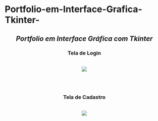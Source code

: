 # Portfolio-em-Interface-Grafica-Tkinter-



<div align="center">
<h2><B><I> Portfolio em Interface Gráfica com Tkinter </B></I></h2>
</div>


<div align="center">
<h3><B> Tela de Login </B></h3> &nbsp
<br>
<img src="https://user-images.githubusercontent.com/103957365/189197560-c791f51c-da51-4209-86d1-f73eea58f172.PNG">
</div>

<br><br>

<div align="center">
<h3><B> Tela de Cadastro </B></h3> &nbsp
<br>
<img src="https://user-images.githubusercontent.com/103957365/189205746-93717b5e-2b47-47a5-849c-a899c42bb3b2.PNG">
</div>
